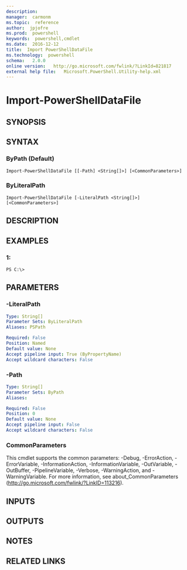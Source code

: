 ```yaml
---
description:  
manager:  carmonm
ms.topic:  reference
author:  jpjofre
ms.prod:  powershell
keywords:  powershell,cmdlet
ms.date:  2016-12-12
title:  Import PowerShellDataFile
ms.technology:  powershell
schema:   2.0.0
online version:   http://go.microsoft.com/fwlink/?LinkId=821817
external help file:   Microsoft.PowerShell.Utility-help.xml
---
```



# Import-PowerShellDataFile

## SYNOPSIS

## SYNTAX

### ByPath (Default)
```
Import-PowerShellDataFile [[-Path] <String[]>] [<CommonParameters>]
```

### ByLiteralPath
```
Import-PowerShellDataFile [-LiteralPath <String[]>] [<CommonParameters>]
```

## DESCRIPTION

## EXAMPLES

### 1:
```
PS C:\>
```

## PARAMETERS

### -LiteralPath
```yaml
Type: String[]
Parameter Sets: ByLiteralPath
Aliases: PSPath

Required: False
Position: Named
Default value: None
Accept pipeline input: True (ByPropertyName)
Accept wildcard characters: False
```

### -Path
```yaml
Type: String[]
Parameter Sets: ByPath
Aliases: 

Required: False
Position: 0
Default value: None
Accept pipeline input: False
Accept wildcard characters: False
```

### CommonParameters
This cmdlet supports the common parameters: -Debug, -ErrorAction, -ErrorVariable, -InformationAction, -InformationVariable, -OutVariable, -OutBuffer, -PipelineVariable, -Verbose, -WarningAction, and -WarningVariable. For more information, see about_CommonParameters (http://go.microsoft.com/fwlink/?LinkID=113216).

## INPUTS

## OUTPUTS

## NOTES

## RELATED LINKS

